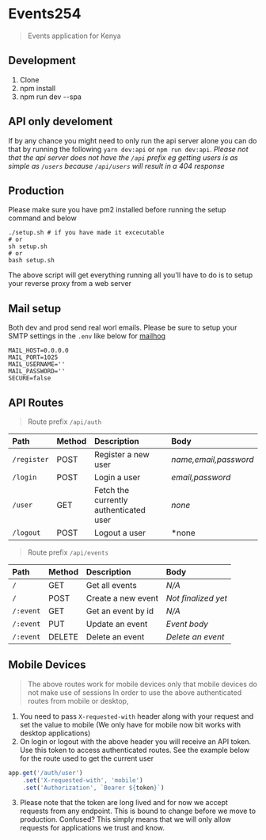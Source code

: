 # Events254
> Events application for Kenya

## Development 
1. Clone
2. npm install
3. npm run dev --spa

## API only develoment
If by any chance you might need to only run the api server alone you can do that by running the following
`yarn dev:api` or `npm run dev:api`.
 *Please not that the api server does not have the `/api` prefix eg getting users is as simple as `/users` because `/api/users` will result in a 404 response*

## Production
Please make sure you have pm2 installed before running the setup command and below
```shell
./setup.sh # if you have made it excecutable
# or
sh setup.sh
# or
bash setup.sh
```
The above script will get everything running all you'll have to do is to setup your reverse proxy from a web server

## Mail setup
Both dev and prod send real worl emails. Please be sure to setup your SMTP settings in the `.env` like below for [mailhog](https://github.com/mailhog)
```
MAIL_HOST=0.0.0.0
MAIL_PORT=1025
MAIL_USERNAME=''
MAIL_PASSWORD=''
SECURE=false

```

## API Routes
> Route prefix `/api/auth`

| Path       | Method | Description                            | Body                |
|:-----------|:-------|:---------------------------------------|:--------------------|
|`/register` | POST   | Register a new user                    |*name,email,password*|
|`/login`    | POST   | Login a user                           |*email,password*     |
|`/user`     | GET    | Fetch the currently authenticated user |*none*               |
|`/logout`   | POST   | Logout a user                          |*none                |

> Route prefix `/api/events`

| Path     | Method | Description        | Body                |
|:---------|:-------|:-------------------|:--------------------|
|`/`       | GET    | Get all events     | *N/A*               |
|`/`       | POST   | Create a new event | *Not finalized yet* |
|`/:event` | GET    | Get an event by id | *N/A*               |
|`/:event` | PUT    | Update an event    | *Event body*        |
|`/:event` | DELETE | Delete an event    | *Delete an event*   |

## Mobile Devices
> The above routes work for mobile devices only that mobile devices do not make use of sessions
In order to use the above authenticated routes from mobile or desktop,
1. You need to pass `X-requested-with` header along with your request and set the value to mobile (We only have for mobile now bit works with desktop applications)
2. On login or logout with the above header you will receive an API token. Use this token to access authenticated routes. See the example below for the route used to get the current user
```javascript
app.get('/auth/user')
    .set('X-requested-with', 'mobile')
    .set('Authorization', `Bearer ${token}`)
```
3. Please note that the token are long lived and for now we accept requests from any endpoint. This is bound to change before we move to production. Confused? This simply means that we will only allow requests for applications we trust and know.
